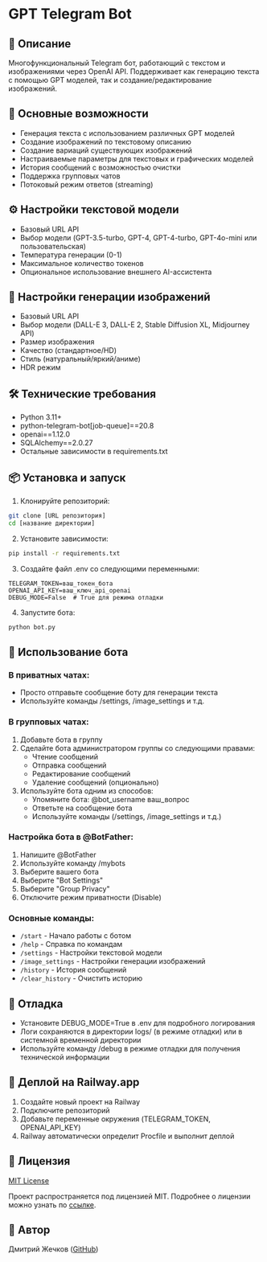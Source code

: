 # GPT Telegram Bot

## 📝 Описание
Многофункциональный Telegram бот, работающий с текстом и изображениями через OpenAI API. Поддерживает как генерацию текста с помощью GPT моделей, так и создание/редактирование изображений.

## 🚀 Основные возможности
- Генерация текста с использованием различных GPT моделей
- Создание изображений по текстовому описанию
- Создание вариаций существующих изображений
- Настраиваемые параметры для текстовых и графических моделей
- История сообщений с возможностью очистки
- Поддержка групповых чатов
- Потоковый режим ответов (streaming)

## ⚙️ Настройки текстовой модели
- Базовый URL API
- Выбор модели (GPT-3.5-turbo, GPT-4, GPT-4-turbo, GPT-4o-mini или пользовательская)
- Температура генерации (0-1)
- Максимальное количество токенов
- Опциональное использование внешнего AI-ассистента

## 🎨 Настройки генерации изображений
- Базовый URL API
- Выбор модели (DALL-E 3, DALL-E 2, Stable Diffusion XL, Midjourney API)
- Размер изображения
- Качество (стандартное/HD)
- Стиль (натуральный/яркий/аниме)
- HDR режим

## 🛠 Технические требования
- Python 3.11+
- python-telegram-bot[job-queue]==20.8
- openai==1.12.0
- SQLAlchemy==2.0.27
- Остальные зависимости в requirements.txt

## 📦 Установка и запуск

1. Клонируйте репозиторий:
```bash
git clone [URL репозитория]
cd [название директории]
```

2. Установите зависимости:
```bash
pip install -r requirements.txt
```

3. Создайте файл .env со следующими переменными:
```env
TELEGRAM_TOKEN=ваш_токен_бота
OPENAI_API_KEY=ваш_ключ_api_openai
DEBUG_MODE=False  # True для режима отладки
```

4. Запустите бота:
```bash
python bot.py
```

## 🤖 Использование бота

### В приватных чатах:
- Просто отправьте сообщение боту для генерации текста
- Используйте команды /settings, /image_settings и т.д.

### В групповых чатах:
1. Добавьте бота в группу
2. Сделайте бота администратором группы со следующими правами:
   - Чтение сообщений
   - Отправка сообщений
   - Редактирование сообщений
   - Удаление сообщений (опционально)
3. Используйте бота одним из способов:
   - Упомяните бота: @bot_username ваш_вопрос
   - Ответьте на сообщение бота
   - Используйте команды (/settings, /image_settings и т.д.)

### Настройка бота в @BotFather:
1. Напишите @BotFather
2. Используйте команду /mybots
3. Выберите вашего бота
4. Выберите "Bot Settings"
5. Выберите "Group Privacy"
6. Отключите режим приватности (Disable)

### Основные команды:
- `/start` - Начало работы с ботом
- `/help` - Справка по командам
- `/settings` - Настройки текстовой модели
- `/image_settings` - Настройки генерации изображений
- `/history` - История сообщений
- `/clear_history` - Очистить историю

## 🔧 Отладка
- Установите DEBUG_MODE=True в .env для подробного логирования
- Логи сохраняются в директории logs/ (в режиме отладки) или в системной временной директории
- Используйте команду /debug в режиме отладки для получения технической информации

## 🚂 Деплой на Railway.app
1. Создайте новый проект на Railway
2. Подключите репозиторий
3. Добавьте переменные окружения (TELEGRAM_TOKEN, OPENAI_API_KEY)
4. Railway автоматически определит Procfile и выполнит деплой

## 📄 Лицензия
[MIT License](https://opensource.org/licenses/MIT)

Проект распространяется под лицензией MIT. Подробнее о лицензии можно узнать по [ссылке](https://opensource.org/licenses/MIT).

## 👥 Автор
Дмитрий Жечков ([GitHub](https://github.com/dzhechko))